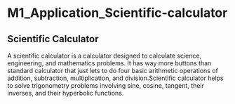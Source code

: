   #  M1_Application_Scientific-calculator

## Scientific Calculator

A scientific calculator is a calculator designed to calculate science, engineering, and mathematics problems. It has way
more buttons than standard calculator that just lets to do four basic arithmetic operations of addition, subtraction,
multiplication, and division.Scientific calculator  helps to solve trigonometry problems involving sine, cosine, tangent, their
inverses, and their hyperbolic functions.
